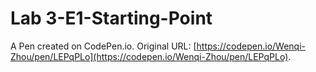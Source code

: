 # Lab 3-E1-Starting-Point

A Pen created on CodePen.io. Original URL: [https://codepen.io/Wenqi-Zhou/pen/LEPqPLo](https://codepen.io/Wenqi-Zhou/pen/LEPqPLo).

